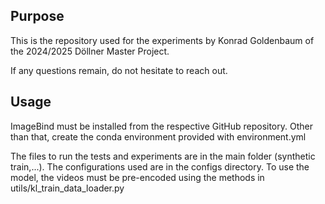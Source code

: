 ## Purpose

This is the repository used for the experiments by Konrad Goldenbaum of the 2024/2025 Döllner Master Project.

If any questions remain, do not hesitate to reach out.

## Usage
ImageBind must be installed from the respective GitHub repository. Other than that, create the conda environment provided with environment.yml

The files to run the tests and experiments are in the main folder (synthetic train,...).
The configurations used are in the configs directory. To use the model, the videos must be pre-encoded using the methods in utils/kl_train_data_loader.py 